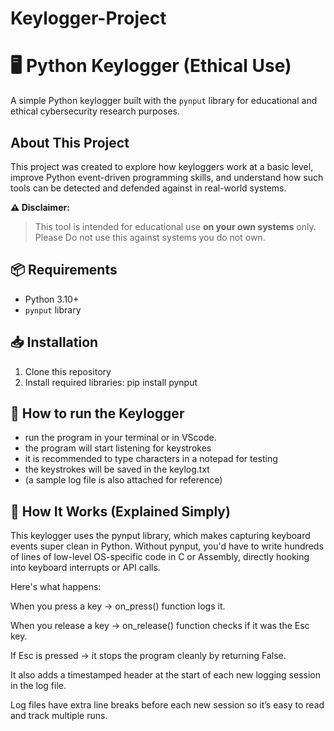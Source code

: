 # Keylogger-Project

# 🖥️ Python Keylogger (Ethical Use)

A simple Python keylogger built with the `pynput` library for educational and ethical cybersecurity research purposes.

## About This Project

This project was created to explore how keyloggers work at a basic level, improve Python event-driven programming skills, and understand how such tools can be detected and defended against in real-world systems.

**⚠️ Disclaimer:**
> This tool is intended for educational use **on your own systems** only.  
> Please Do not use this against systems you do not own.

## 📦 Requirements

- Python 3.10+
- `pynput` library

## 📥 Installation

1. Clone this repository
2. Install required libraries: pip install pynput

## 🚀 How to run the Keylogger

- run the program in your terminal or in VScode.
- the program will start listening for keystrokes
- it is recommended to type characters in a notepad for testing
- the keystrokes will be saved in the keylog.txt
- (a sample log file is also attached for reference)

## 📜 How It Works (Explained Simply)
This keylogger uses the pynput library, which makes capturing keyboard events super clean in Python.
Without pynput, you'd have to write hundreds of lines of low-level OS-specific code in C or Assembly, directly hooking into keyboard interrupts or API calls.

Here's what happens:

When you press a key → on_press() function logs it.

When you release a key → on_release() function checks if it was the Esc key.

If Esc is pressed → it stops the program cleanly by returning False.

It also adds a timestamped header at the start of each new logging session in the log file.

Log files have extra line breaks before each new session so it’s easy to read and track multiple runs.

